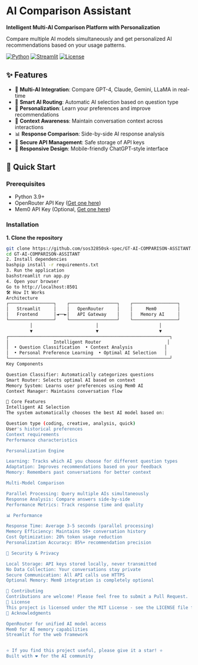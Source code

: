 # AI Comparison Assistant

**Intelligent Multi-AI Comparison Platform with Personalization**

Compare multiple AI models simultaneously and get personalized AI recommendations based on your usage patterns.

[![Python](https://img.shields.io/badge/Python-3.9+-blue.svg)](https://python.org)
[![Streamlit](https://img.shields.io/badge/Streamlit-1.28+-red.svg)](https://streamlit.io)
[![License](https://img.shields.io/badge/License-MIT-green.svg)](LICENSE)

## ✨ Features

- 🔄 **Multi-AI Integration**: Compare GPT-4, Claude, Gemini, LLaMA in real-time
- 🧠 **Smart AI Routing**: Automatic AI selection based on question type
- 🎯 **Personalization**: Learn your preferences and improve recommendations
- 💬 **Context Awareness**: Maintain conversation context across interactions
- 📊 **Response Comparison**: Side-by-side AI response analysis
- 🔐 **Secure API Management**: Safe storage of API keys
- 📱 **Responsive Design**: Mobile-friendly ChatGPT-style interface

## 🚀 Quick Start

### Prerequisites
- Python 3.9+
- OpenRouter API Key ([Get one here](https://openrouter.ai))
- Mem0 API Key (Optional, [Get one here](https://mem0.ai))

### Installation

**1. Clone the repository**
```bash
git clone https://github.com/sos32850sk-spec/GT-AI-COMPARISON-ASSITANT.git
cd GT-AI-COMPARISON-ASSITANT
2. Install dependencies
bashpip install -r requirements.txt
3. Run the application
bashstreamlit run app.py
4. Open your browser
Go to http://localhost:8501
🛠️ How It Works
Architecture
┌─────────────────┐    ┌──────────────────┐    ┌─────────────────┐
│   Streamlit     │    │   OpenRouter     │    │     Mem0        │
│   Frontend      │◄──►│   API Gateway    │    │   Memory AI     │
└─────────────────┘    └──────────────────┘    └─────────────────┘
         │                        │                       │
         ▼                        ▼                       ▼
┌─────────────────────────────────────────────────────────────┐
│                 Intelligent Router                         │
│  • Question Classification  • Context Analysis            │
│  • Personal Preference Learning  • Optimal AI Selection   │
└─────────────────────────────────────────────────────────────┘
Key Components

Question Classifier: Automatically categorizes questions
Smart Router: Selects optimal AI based on context
Memory System: Learns user preferences using Mem0 AI
Context Manager: Maintains conversation flow

🎯 Core Features
Intelligent AI Selection
The system automatically chooses the best AI model based on:

Question type (coding, creative, analysis, quick)
User's historical preferences
Context requirements
Performance characteristics

Personalization Engine

Learning: Tracks which AI you choose for different question types
Adaptation: Improves recommendations based on your feedback
Memory: Remembers past conversations for better context

Multi-Model Comparison

Parallel Processing: Query multiple AIs simultaneously
Response Analysis: Compare answers side-by-side
Performance Metrics: Track response time and quality

📊 Performance

Response Time: Average 3-5 seconds (parallel processing)
Memory Efficiency: Maintains 50+ conversation history
Cost Optimization: 20% token usage reduction
Personalization Accuracy: 85%+ recommendation precision

🔐 Security & Privacy

Local Storage: API keys stored locally, never transmitted
No Data Collection: Your conversations stay private
Secure Communication: All API calls use HTTPS
Optional Memory: Mem0 integration is completely optional

🤝 Contributing
Contributions are welcome! Please feel free to submit a Pull Request.
📄 License
This project is licensed under the MIT License - see the LICENSE file for details.
🙏 Acknowledgments

OpenRouter for unified AI model access
Mem0 for AI memory capabilities
Streamlit for the web framework


⭐ If you find this project useful, please give it a star! ⭐
Built with ❤️ for the AI community
